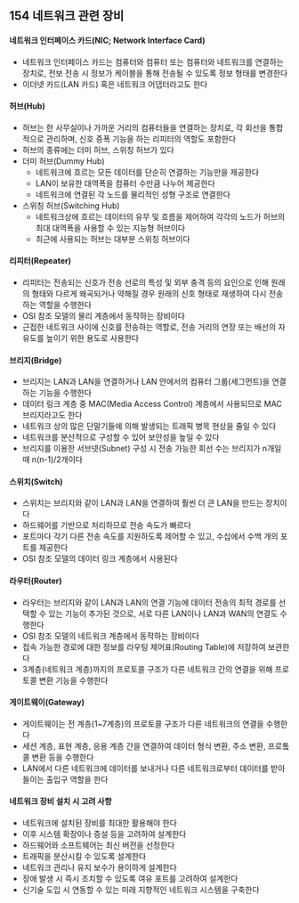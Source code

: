 ## 154 네트워크 관련 장비

#### 네트워크 인터페이스 카드(NIC; Network Interface Card)

- 네트워크 인터페이스 카드는 컴퓨터와 컴퓨터 또는 컴퓨터와 네트워크를 연결하는 장치로, 전보 전송 시 정보가 케이블을 통해 전송될 수 있도록 정보 형태를 변경한다
- 이더넷 카드(LAN 카드) 혹은 네트워크 어댑터라고도 한다



#### 허브(Hub)

- 허브는 한 사무실이나 가까운 거리의 컴퓨터들을 연결하는 장치로, 각 회선을 통합적으로 관리하며, 신호 증폭 기능을 하는 리피터의 역할도 포함한다
- 허브의 종류에는 더미 허브, 스위칭 허브가 있다
- 더미 허브(Dummy Hub)
  - 네트워크에 흐르는 모든 데이터를 단순히 연결하는 기능만을 제공한다
  - LAN이 보유한 대역폭을 컴퓨터 수만큼 나누어 제공한다
  - 네트워크에 연결된 각 노드를 물리적인 성형 구조로 연결한다
- 스위칭 허브(Switching Hub)
  - 네트워크상에 흐르는 데이터의 유무 및 흐름을 제어하여 각각의 노드가 허브의 최대 대역폭을 사용할 수 있는 지능형 허브이다
  - 최근에 사용되는 허브는 대부분 스위칭 허브이다



#### 리피터(Repeater)

- 리피터는 전송되는 신호가 전송 선로의 특성 및 외부 충격 등의 요인으로 인해 원래의 형태와 다르게 왜곡되거나 약해질 경우 원래의 신호 형태로 재생하여 다시 전송하는 역할을 수행한다
- OSI 참조 모델의 물리 계층에서 동작하는 장비이다
- 근접한 네트워크 사이에 신호를 전송하는 역할로, 전송 거리의 연장 또는 배선의 자유도를 높이기 위한 용도로 사용한다



#### 브리지(Bridge)

- 브리지는 LAN과 LAN을 연결하거나 LAN 안에서의 컴퓨터 그룹(세그먼트)을 연결하는 기능을 수행한다
- 데이터 링크 계층 중 MAC(Media Access Control) 계층에서 사용되므로 MAC 브리지라고도 한다
- 네트워크 상의 많은 단말기들에 의해 발생되는 트래픽 병목 현상을 줄일 수 있다
- 네트워크를 분산적으로 구성할 수 있어 보안성을 높일 수 있다
- 브리지를 이용한 서브넷(Subnet) 구성 시 전송 가능한 회선 수는 브리지가 n개일 때 n(n-1)/2개이다



#### 스위치(Switch)

- 스위치는 브리지와 같이 LAN과 LAN을 연결하여 훨씬 더 큰 LAN을 만드는 장치이다
- 하드웨어를 기반으로 처리하므로 전송 속도가 빠르다
- 포트마다 각기 다른 전송 속도를 지원하도록 제어할 수 있고, 수십에서 수백 개의 포트를 제공한다
- OSI 참조 모델의 데이터 링크 계층에서 사용된다



#### 라우터(Router)

- 라우터는 브리지와 같이 LAN과 LAN의 연결 기능에 데이터 전송의 최적 경로를 선택할 수 있는 기능이 추가된 것으로, 서로 다른 LAN이나 LAN과 WAN의 연결도 수행한다
- OSI 참조 모델의 네트워크 계층에서 동작하는 장비이다
- 접속 가능한 경로에 대한 정보를 라우팅 제어표(Routing Table)에 저장하여 보관한다
- 3계층(네트워크 계층)까지의 프로토콜 구조가 다른 네트워크 간의 연결을 위해 프로토콜 변환 기능을 수행한다



#### 게이트웨이(Gateway)

- 게이트웨이는 전 계층(1~7계층)의 프로토콜 구조가 다른 네트워크의 연결을 수행한다
- 세션 계층, 표현 계층, 응용 계층 간을 연결하여 데이터 형식 변환, 주소 변환, 프로톸콜 변환 등을 수행한다
- LAN에서 다른 네트워크에 데이터를 보내거나 다른 네트워크로부터 데이터를 받아들이는 출입구 역할을 한다



#### 네트워크 장비 설치 시 고려 사항

- 네트워크에 설치된 장비를 최대한 활용해야 한다
- 이후 시스템 확장이나 증설 등을 고려하여 설계한다
- 하드웨어와 소프트웨어는 최신 버전을 선정한다
- 트래픽을 분산시킬 수 있도록 설계한다
- 네트워크 관리나 유지 보수가 용이하게 설계한다
- 장애 발생 시 즉시 조치할 수 있도록 여유 포트를 고려하여 설계한다
- 신기술 도입 시 연동할 수 있는 미래 지향적인 네트워크 시스템을 구축한다